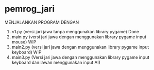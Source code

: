 # pemrog_jari

MENJALANKAN PROGRAM DENGAN 
1. v1.py (versi jari jawa tanpa menggunakan library pygame) Done
2. main.py (versi jari jawa dengan menggunakan library pygame input mouse) WIP
3. main2.py (versi jari jawa dengan menggunakan library pygame input keyboard) WIP
4. main3.py (Versi jari jawa dengan menggunakan library pygame input keyboard dan lawan menggunakan input AI)
